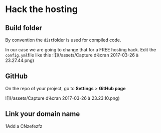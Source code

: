 # Hack the hosting

## Build folder

By convention the `dist`folder is used for compiled code.

In our case we are going to change that for a FREE hosting hack. Edit the `config.yml`file like this :![](/assets/Capture d’écran 2017-03-26 à 23.27.44.png)

## GitHub

On the repo of your project, go to **Settings** &gt; **GitHub page**

![](/assets/Capture d’écran 2017-03-26 à 23.23.10.png)

## Link your domain name

1Add a CNzefezfz

